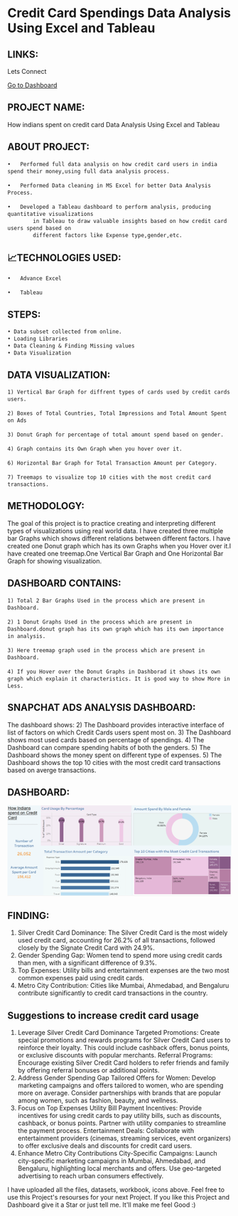 # Credit Card Spendings Data Analysis Using Excel and Tableau

## LINKS:

Lets Connect

[Go to Dashboard](https://public.tableau.com/authoring/HowIndiansspendoncreditcard/Dashboard1#1)

## PROJECT NAME:

How indians spent on credit card Data Analysis Using Excel and Tableau

## ABOUT PROJECT:

    •	Performed full data analysis on how credit card users in india spend their money,using full data analysis process.

    •	Performed Data cleaning in MS Excel for better Data Analysis Process.

    •	Developed a Tableau dashboard to perform analysis, producing quantitative visualizations 
            in Tableau to draw valuable insights based on how credit card users spend based on 
            different factors like Expense type,gender,etc.
            

## 📈TECHNOLOGIES USED:

    •	Advance Excel

    •	Tableau

## STEPS:

    • Data subset collected from online.
    • Loading Libraries
    • Data Cleaning & Finding Missing values
    • Data Visualization
    
 
## DATA VISUALIZATION:

    1) Vertical Bar Graph for diffrent types of cards used by credit cards users.

    2) Boxes of Total Countries, Total Impressions and Total Amount Spent on Ads

    3) Donut Graph for percentage of total amount spend based on gender.

    4) Graph contains its Own Graph when you hover over it.

    6) Horizontal Bar Graph for Total Transaction Amount per Category.

    7) Treemaps to visualize top 10 cities with the most credit card transactions.

## METHODOLOGY:

The goal of this project is to practice creating and interpreting different types of visualizations using real world data. I have created three multiple bar Graphs 
which shows different relations between different factors. I have created one Donut graph which has its own Graphs when you Hover over it.I have created one treemap.One Vertical Bar Graph and One Horizontal Bar Graph for showing visualization.

## DASHBOARD CONTAINS:

    1) Total 2 Bar Graphs Used in the process which are present in Dashboard.

    2) 1 Donut Graphs Used in the process which are present in Dashboard.donut graph has its own graph which has its own importance in analysis.

    3) Here treemap graph used in the process which are present in Dashboard.

    4) If you Hover over the Donut Graphs in Dashborad it shows its own graph which explain it characteristics. It is good way to show More in Less.

## SNAPCHAT ADS ANALYSIS DASHBOARD:

The dashboard shows:
   2) The Dashboard provides interactive interface of list of factors on which Credit Cards users spent most on.
   3) The Dashboard shows most used cards based on percentage of spendings.
   4) The Dashboard can compare spending habits of both the genders.
   5) The Dashboard shows the money spent on different type of expenses.
   5) The Dashboard shows the top 10 cities with the most credit card transactions based on averge transactions.
 
## DASHBOARD:

![Dashboard ](https://github.com/devank99/How-Indians-Spend-on-Credit-Card-Tableau-Dashboard-/blob/70ff81bf94a40abc2a56cd2cd4d9d4152c194fd9/Tableau%20dashboard.png)


## FINDING:

1) Silver Credit Card Dominance: The Silver Credit Card is the most widely used credit card, accounting for 26.2% of all transactions, followed closely by the Signate Credit Card with 
   24.9%.
2) Gender Spending Gap: Women tend to spend more using credit cards than men, with a significant difference of 9.3%.
3) Top Expenses: Utility bills and entertainment expenses are the two most common expenses paid using credit cards.
4) Metro City Contribution: Cities like Mumbai, Ahmedabad, and Bengaluru contribute significantly to credit card transactions in the country.

## Suggestions to increase credit card usage

1. Leverage Silver Credit Card Dominance
Targeted Promotions: Create special promotions and rewards programs for Silver Credit Card users to reinforce their loyalty. This could include cashback offers, bonus points, or exclusive discounts with popular merchants.
Referral Programs: Encourage existing Silver Credit Card holders to refer friends and family by offering referral bonuses or additional points.
2. Address Gender Spending Gap
Tailored Offers for Women: Develop marketing campaigns and offers tailored to women, who are spending more on average. Consider partnerships with brands that are popular among women, such as fashion, beauty, and wellness.
3. Focus on Top Expenses
Utility Bill Payment Incentives: Provide incentives for using credit cards to pay utility bills, such as discounts, cashback, or bonus points. Partner with utility companies to streamline the payment process.
Entertainment Deals: Collaborate with entertainment providers (cinemas, streaming services, event organizers) to offer exclusive deals and discounts for credit card users.
4. Enhance Metro City Contributions
City-Specific Campaigns: Launch city-specific marketing campaigns in Mumbai, Ahmedabad, and Bengaluru, highlighting local merchants and offers. Use geo-targeted advertising to reach urban consumers effectively.


I have uploaded all the files, datasets, workbook, icons above. Feel free to use this Project's resourses for your next Project. If you like this Project and Dashboard give it a Star or just tell me. It'll make me feel Good :)


